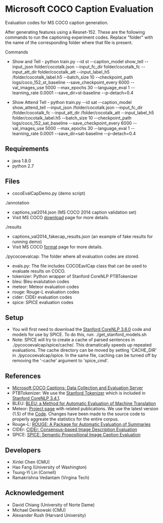 Microsoft COCO Caption Evaluation
===================

Evaluation codes for MS COCO caption generation.
 
After generating features using a Resnet-152. These are the following commands to run the captioning experiment codes. Replace "folder" with the name of the corresponding folder where that file is present.

Commands 
- Show and Tell - python train.py --id st --caption_model show_tell --input_json folder/cocotalk.json --input_fc_dir folder/cocotalk_fc --input_att_dir folder/cocotalk_att --input_label_h5 /folder/cocotalk_label.h5 --batch_size 10  --checkpoint_path logs/coco_152_st_baseline --save_checkpoint_every 6000 --val_images_use 5000 --max_epochs 30 --language_eval 1 --learning_rate 0.0001 --save_dir=st-baseline --p-detach=0.4

- Show Attend Tell - python train.py --id sat --caption_model show_attend_tell --input_json /folder/cocotalk.json --input_fc_dir /folder/cocotalk_fc --input_att_dir /folder/cocotalk_att --input_label_h5 folder/cocotalk_label.h5 --batch_size 10  --checkpoint_path logs/coco_152_sat_baseline --save_checkpoint_every 6000 --val_images_use 5000 --max_epochs 30 --language_eval 1 --learning_rate 0.0001 --save_dir=sat-baseline --p-detach=0.4


## Requirements ##
- java 1.8.0
- python 2.7

## Files ##
- cocoEvalCapDemo.py (demo script)

./annotation
- captions_val2014.json (MS COCO 2014 caption validation set)
- Visit MS COCO [download](http://mscoco.org/dataset/#download) page for more details.

./results
- captions_val2014_fakecap_results.json (an example of fake results for running demo)
- Visit MS COCO [format](http://mscoco.org/dataset/#format) page for more details.

./pycocoevalcap: The folder where all evaluation codes are stored.
- evals.py: The file includes COCOEavlCap class that can be used to evaluate results on COCO.
- tokenizer: Python wrapper of Stanford CoreNLP PTBTokenizer
- bleu: Bleu evalutation codes
- meteor: Meteor evaluation codes
- rouge: Rouge-L evaluation codes
- cider: CIDEr evaluation codes
- spice: SPICE evaluation codes

## Setup ##

- You will first need to download the [Stanford CoreNLP 3.6.0](http://stanfordnlp.github.io/CoreNLP/index.html) code and models for use by SPICE. To do this, run:
    ./get_stanford_models.sh
- Note: SPICE will try to create a cache of parsed sentences in ./pycocoevalcap/spice/cache/. This dramatically speeds up repeated evaluations. The cache directory can be moved by setting 'CACHE_DIR' in ./pycocoevalcap/spice. In the same file, caching can be turned off by removing the '-cache' argument to 'spice_cmd'. 

## References ##

- [Microsoft COCO Captions: Data Collection and Evaluation Server](http://arxiv.org/abs/1504.00325)
- PTBTokenizer: We use the [Stanford Tokenizer](http://nlp.stanford.edu/software/tokenizer.shtml) which is included in [Stanford CoreNLP 3.4.1](http://nlp.stanford.edu/software/corenlp.shtml).
- BLEU: [BLEU: a Method for Automatic Evaluation of Machine Translation](http://www.aclweb.org/anthology/P02-1040.pdf)
- Meteor: [Project page](http://www.cs.cmu.edu/~alavie/METEOR/) with related publications. We use the latest version (1.5) of the [Code](https://github.com/mjdenkowski/meteor). Changes have been made to the source code to properly aggreate the statistics for the entire corpus.
- Rouge-L: [ROUGE: A Package for Automatic Evaluation of Summaries](http://anthology.aclweb.org/W/W04/W04-1013.pdf)
- CIDEr: [CIDEr: Consensus-based Image Description Evaluation](http://arxiv.org/pdf/1411.5726.pdf)
- SPICE: [SPICE: Semantic Propositional Image Caption Evaluation](https://arxiv.org/abs/1607.08822)

## Developers ##
- Xinlei Chen (CMU)
- Hao Fang (University of Washington)
- Tsung-Yi Lin (Cornell)
- Ramakrishna Vedantam (Virgina Tech)

## Acknowledgement ##
- David Chiang (University of Norte Dame)
- Michael Denkowski (CMU)
- Alexander Rush (Harvard University)
